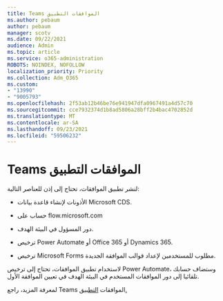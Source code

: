```yaml
---
title: Teams الموافقات التطبيق
ms.author: pebaum
author: pebaum
manager: scotv
ms.date: 09/22/2021
audience: Admin
ms.topic: article
ms.service: o365-administration
ROBOTS: NOINDEX, NOFOLLOW
localization_priority: Priority
ms.collection: Adm_O365
ms.custom:
- "13990"
- "9005793"
ms.openlocfilehash: 2f53ab12b46be76e941947dfa0967491a4d57c70
ms.sourcegitcommit: cce7932374d1b8ad5806a28bff2b4bac4702852d
ms.translationtype: MT
ms.contentlocale: ar-SA
ms.lasthandoff: 09/23/2021
ms.locfileid: "59506232"
---
```

# <a name="teams-approvals-app"></a>Teams الموافقات التطبيق

لنشر تطبيق الموافقات، تحتاج إلى إذن للعناصر التالية:

- الأذونات لإنشاء قاعدة بيانات Microsoft CDS.

- حساب على flow.microsoft.com

- دور المسؤول في البيئة الهدف.

- ترخيص Power Automate أو Office 365 أو Dynamics 365.

- ترخيص Microsoft Forms مطلوب للمستخدمين لإعداد قوالب الموافقة الجديدة.

لاستخدام تطبيق الموافقات، تحتاج إلى ترخيص Power Automate، وستضاف حسابك تلقائيا إلى دور الموافقات المستخدم في البيئة الهدف في تعيين الموافقة الأول.

لمعرفة المزيد، راجع Teams الموافقات [التطبيق.](https://docs.microsoft.com/microsoftteams/approval-admin)
